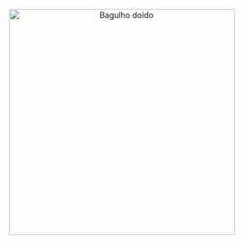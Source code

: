 <p align="center">
  <a href="https://www.ticketmaster.com.br/event/lollapaloozabr?utm_source=google-search&utm_medium=social&utm_campaign=ll-venda-geral&utm_id=lolla&utm_term=search&utm_content=compra_ll-venda-geral_amplo-festivais_texto_search_venda-geral-liberada__rocker02606&gad_source=1&gad_campaignid=22900810982&gclid=Cj0KCQjwh5vFBhCyARIsAHBx2wxag9gfn4E4QJoEn9qJtt2c92aegTdE9RluRIZ4I6OLzo7ZnLCL7kMaAgKbEALw_wcB" target="blank"><img src="https://cdn.prod.website-files.com/646fa99d0892704eb2b38032/651b7a6e96b829a772bf5da4_logo-lolla.png" width="400" alt="Bagulho doido" /></a>
</p>